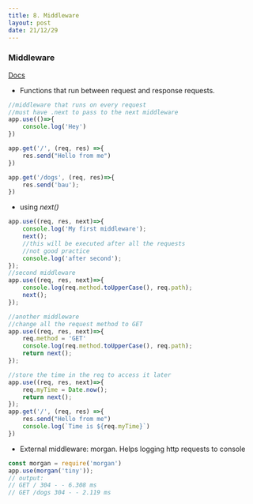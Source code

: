 ```yaml
---
title: 8. Middleware
layout: post
date: 21/12/29
---
```


### Middleware
[Docs](https://expressjs.com/en/guide/writing-middleware.html)
- Functions that run between request and response requests.

```js
//middleware that runs on every request 
//must have .next to pass to the next middleware
app.use(()=>{
    console.log('Hey')
})

app.get('/', (req, res) =>{
    res.send("Hello from me")
})

app.get('/dogs', (req, res)=>{
    res.send('bau');
})
```

- using *next()*

```js
app.use((req, res, next)=>{
    console.log('My first middleware');
    next();
    //this will be executed after all the requests
    //not good practice
    console.log('after second');
});
//second middleware
app.use((req, res, next)=>{
    console.log(req.method.toUpperCase(), req.path);
    next();
});
```

```js
//another middleware
//change all the request method to GET
app.use((req, res, next)=>{
    req.method = 'GET'
    console.log(req.method.toUpperCase(), req.path);
    return next();
});
```
```js
//store the time in the req to access it later
app.use((req, res, next)=>{
    req.myTime = Date.now();
    return next();
});
app.get('/', (req, res) =>{
    res.send("Hello from me")
    console.log(`Time is ${req.myTime}`)
})
```




- External middleware: morgan. Helps logging http requests to console

```js
const morgan = require('morgan')
app.use(morgan('tiny'));
// output:
// GET / 304 - - 6.308 ms
// GET /dogs 304 - - 2.119 ms
```